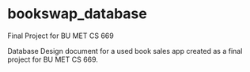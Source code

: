 # bookswap_database
Final Project for BU MET CS 669

Database Design document for a used book sales app created as a final project for 
BU MET CS 669.